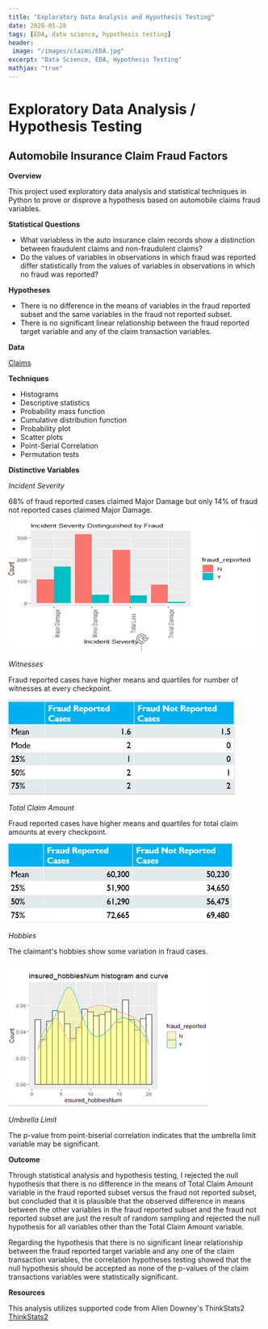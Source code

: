 ```yaml
---
title: "Exploratory Data Analysis and Hypothesis Testing"
date: 2020-05-28
tags: [EDA, data science, hypothesis testing]
header:
 image: "/images/claims/EDA.jpg"
excerpt: "Data Science, EDA, Hypothesis Testing"
mathjax: "true"
---
```


# Exploratory Data Analysis / Hypothesis Testing
## Automobile Insurance Claim Fraud Factors
**Overview**

This project used exploratory data analysis and statistical techniques in Python to prove or disprove a hypothesis based on automobile claims fraud variables.

**Statistical Questions**

* What variabless in the auto insurance claim records show a distinction between fraudulent claims and non-fraudulent claims?
* Do the values of variables in observations in which fraud was reported differ statistically from the values of variables in observations in which no fraud was reported?

**Hypotheses**

* There is no difference in the means of variables in the fraud reported subset and the same variables in the fraud not reported subset.  
* There is no significant linear relationship between the fraud reported target variable and any of the claim transaction variables.

**Data**

[Claims](https://www.kaggle.com/patilk1/fraudulentinsuranceclaim)

**Techniques**

* Histograms
* Descriptive statistics
* Probability mass function
* Cumulative distribution function
* Probability plot
* Scatter plots
* Point-Serial Correlation
* Permutation tests

**Distinctive Variables**

_Incident Severity_

68% of fraud reported cases claimed Major Damage but only 14% of fraud not reported cases claimed Major Damage.

![Severity](/images/claims/Severity.PNG)

_Witnesses_

Fraud reported cases have higher means and quartiles for number of witnesses at every checkpoint. 

![Witnesses](/images/claims/Witnesses.PNG)

_Total Claim Amount_

Fraud reported cases have higher means and quartiles for total claim amounts at every checkpoint. 

![Amounts](/images/claims/Amounts.PNG)

_Hobbies_

The claimant's hobbies show some variation in fraud cases.

![Hobbies](/images/claims/Hobbies.PNG)

_Umbrella Limit_

The p-value from point-biserial correlation indicates that the umbrella limit variable may be significant.


**Outcome**

Through statistical analysis and hypothesis testing, I rejected the null hypothesis that there is no difference in the means of Total Claim Amount variable in the fraud reported subset versus the fraud not reported subset, but concluded that it is plausible that the observed difference in means between the other variables in the fraud reported subset and the fraud not reported subset are just the result of random sampling and rejected the null hypothesis for all variables other than the Total Claim Amount variable.

Regarding the hypothesis that there is no significant linear relationship between the fraud reported target variable and any one of the claim transaction variables, the correlation hypotheses testing showed that the null hypothesis should be accepted as none of the p-values of the claim transactions variables were statistically significant. 

**Resources**

This analysis utilizes supported code from Allen Downey's ThinkStats2 [ThinkStats2](https://github.com/AllenDowney/ThinkStats2)

